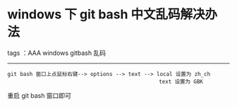 ﻿# windows 下 git bash 中文乱码解决办法

tags ：AAA windows gitbash 乱码 

---

    git bash 窗口上点鼠标右键--> options --> text --> local 设置为 zh_ch
                                                    text 设置为 GBK

重启 git bash 窗口即可

